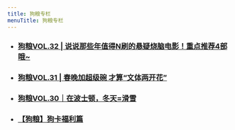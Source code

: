 ```yaml
---
title: 狗粮专栏
menuTitle: 狗粮专栏
---
```

- ### [狗粮VOL.32 | 说说那些年值得N刷的悬疑烧脑电影！重点推荐4部哦~](https://mp.weixin.qq.com/s/cmsqfvB7JzI18D0vYMy4hw)
- ### [狗粮VOL.31 | 春晚加超级碗 才算“文体两开花”](https://mp.weixin.qq.com/s/CQ2gKYn26Ll4IhFr1SXgMg)
- ### [狗粮VOL.30｜在波士顿，冬天=滑雪](https://mp.weixin.qq.com/s?__biz=MjM5MDA2NDY3Mg==&mid=2653023597&idx=1&sn=e2ee3965cf71d3d5926f836b24cc1405&chksm=bd9fc4228ae84d348ad206c8324fdfbb8d06fe6c2359667d9380fb7dd5971b39db6caa33c313&scene=0&xtrack=1#rd)
- ### [【狗粮】狗卡福利篇](https://mp.weixin.qq.com/s/b8yigrCJum1etpRcdlMx6g)
